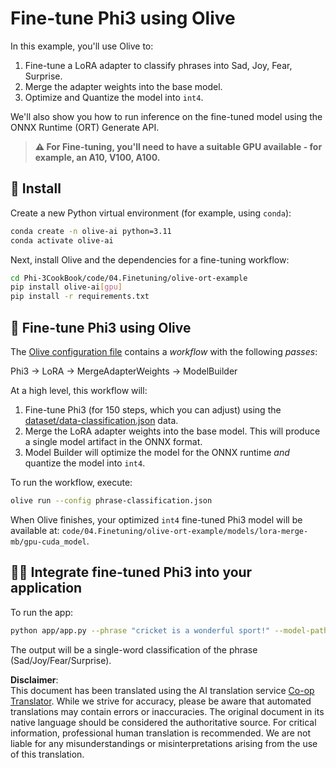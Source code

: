 <!--
CO_OP_TRANSLATOR_METADATA:
{
  "original_hash": "4164123a700fecd535d850f09506d72a",
  "translation_date": "2025-07-09T20:15:00+00:00",
  "source_file": "code/03.Finetuning/olive-ort-example/README.md",
  "language_code": "en"
}
-->
# Fine-tune Phi3 using Olive

In this example, you'll use Olive to:

1. Fine-tune a LoRA adapter to classify phrases into Sad, Joy, Fear, Surprise.  
1. Merge the adapter weights into the base model.  
1. Optimize and Quantize the model into `int4`.  

We'll also show you how to run inference on the fine-tuned model using the ONNX Runtime (ORT) Generate API.

> **⚠️ For Fine-tuning, you'll need to have a suitable GPU available - for example, an A10, V100, A100.**

## 💾 Install

Create a new Python virtual environment (for example, using `conda`):

```bash
conda create -n olive-ai python=3.11
conda activate olive-ai
```

Next, install Olive and the dependencies for a fine-tuning workflow:

```bash
cd Phi-3CookBook/code/04.Finetuning/olive-ort-example
pip install olive-ai[gpu]
pip install -r requirements.txt
```

## 🧪 Fine-tune Phi3 using Olive
The [Olive configuration file](../../../../../code/03.Finetuning/olive-ort-example/phrase-classification.json) contains a *workflow* with the following *passes*:

Phi3 -> LoRA -> MergeAdapterWeights -> ModelBuilder

At a high level, this workflow will:

1. Fine-tune Phi3 (for 150 steps, which you can adjust) using the [dataset/data-classification.json](../../../../../code/03.Finetuning/olive-ort-example/dataset/dataset-classification.json) data.  
1. Merge the LoRA adapter weights into the base model. This will produce a single model artifact in the ONNX format.  
1. Model Builder will optimize the model for the ONNX runtime *and* quantize the model into `int4`.  

To run the workflow, execute:

```bash
olive run --config phrase-classification.json
```

When Olive finishes, your optimized `int4` fine-tuned Phi3 model will be available at: `code/04.Finetuning/olive-ort-example/models/lora-merge-mb/gpu-cuda_model`.

## 🧑‍💻 Integrate fine-tuned Phi3 into your application

To run the app:

```bash
python app/app.py --phrase "cricket is a wonderful sport!" --model-path models/lora-merge-mb/gpu-cuda_model
```

The output will be a single-word classification of the phrase (Sad/Joy/Fear/Surprise).

**Disclaimer**:  
This document has been translated using the AI translation service [Co-op Translator](https://github.com/Azure/co-op-translator). While we strive for accuracy, please be aware that automated translations may contain errors or inaccuracies. The original document in its native language should be considered the authoritative source. For critical information, professional human translation is recommended. We are not liable for any misunderstandings or misinterpretations arising from the use of this translation.